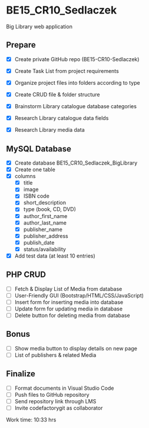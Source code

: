 # BE15_CR10_Sedlaczek
Big Library web application

## Prepare
- [x] Create private GitHub repo (BE15-CR10-Sedlaczek)
- [x] Create Task List from project requirements
- [x] Organize project files into folders according to type
- [x] Create CRUD file & folder structure

- [x] Brainstorm Library catalogue database categories
- [x] Research Library catalogue data fields
- [x] Research Library media data

## MySQL Database 
- [x] Create database BE15_CR10_Sedlaczek_BigLibrary
- [x] Create one table
- [x] columns
  - [x] title
  - [x] image
  - [x] ISBN code
  - [x] short_description
  - [x] type (book, CD, DVD)
  - [x] author_first_name
  - [x] author_last_name
  - [x] publisher_name
  - [x] publisher_address
  - [x] publish_date
  - [x] status/availability
- [x] Add test data (at least 10 entries)

## PHP CRUD
- [ ] Fetch & Display List of Media from database
- [ ] User-Friendly GUI (Bootstrap/HTML/CSS/JavaScript)
- [ ] Insert form for inserting media into database
- [ ] Update form for updating media in database
- [ ] Delete button for deleting media from database

## Bonus
- [ ] Show media button to display details on new page
- [ ] List of publishers & related Media

## Finalize
- [ ] Format documents in Visual Studio Code
- [ ] Push files to GitHub repository
- [ ] Send repository link through LMS
- [ ] Invite codefactorygit as collaborator

Work time: 10:33 hrs